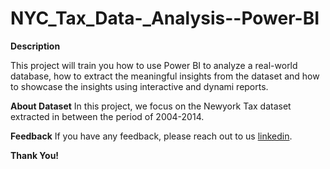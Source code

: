 # NYC_Tax_Data-_Analysis--Power-BI


**Description**

This project will train you how to use Power BI to analyze a real-world database,
how to extract the meaningful insights from the dataset and how to showcase the insights using interactive and dynami reports.

**About Dataset**
In this project, we focus on the Newyork Tax dataset extracted in between the period of 2004-2014.


**Feedback**
If you have any feedback, please reach out to us [linkedin](https://www.linkedin.com/in/purnima14b/).

**Thank You!**
